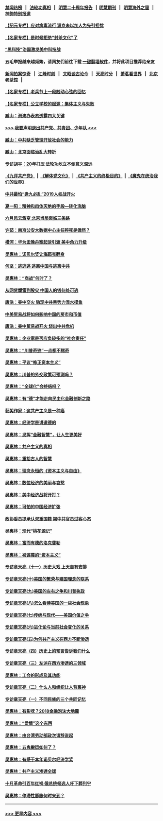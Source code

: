 #### [禁闻热榜](热点新闻.md?=0)  &nbsp;&nbsp;|&nbsp;&nbsp; [法轮功真相](https://github.com/gfw-breaker/truth/blob/master/README.md?=0) &nbsp;&nbsp;|&nbsp;&nbsp; [明慧二十周年报告](https://github.com/gfw-breaker/mh-reports/blob/master/README.md?=0) &nbsp;&nbsp;|&nbsp;&nbsp;[明慧期刊](https://github.com/gfw-breaker/mh-qikan) &nbsp;&nbsp;|&nbsp;&nbsp; [明慧海外之窗](https://github.com/gfw-breaker/mh-news/blob/master/README.md?=0) &nbsp;&nbsp;|&nbsp;&nbsp; [神韵特别报道](https://github.com/gfw-breaker/mh-news/blob/master/shenyun.md?=0)
#### [【纪元专栏】应对病毒流行 渥京未以加人为先引担忧](../pages/nsc423/n11875714.md?t=02291302) 
#### [【名家专栏】是时候拒绝“封杀文化”了](../pages/nsc423/n11814093.md?t=02291302) 
#### [“黑科技”治国激发美中科技战](../pages/nsc423/n11638056.md?t=02291302) 
#### 五毛举报越来越频繁，请网友们前往下载 [一键翻墙软件](https://github.com/gfw-breaker/ssr-accounts)，并将此项目推荐给亲友
#### [新闻拍案惊奇](https://github.com/gfw-breaker/banned-news/blob/master/pages/link4.md) &nbsp;&nbsp;|&nbsp;&nbsp; [江峰时刻](https://github.com/gfw-breaker/banned-news/blob/master/pages/link4.md) &nbsp;&nbsp;|&nbsp;&nbsp; [文昭谈古论今](https://github.com/gfw-breaker/banned-news/blob/master/pages/link4.md) &nbsp;&nbsp;|&nbsp;&nbsp; [天亮时分](https://github.com/gfw-breaker/banned-news/blob/master/pages/link4.md) &nbsp;&nbsp;|&nbsp;&nbsp; [萧茗看世界](https://github.com/gfw-breaker/banned-news/blob/master/pages/link4.md) &nbsp;&nbsp;|&nbsp;&nbsp; [北京老茶馆](https://github.com/gfw-breaker/banned-news/blob/master/pages/link4.md) &nbsp;&nbsp;|&nbsp;&nbsp; 
#### [【名家专栏】老兵节上一段触动心弦的回忆](../pages/nsc423/n11646016.md?t=02291302) 
#### [【名家专栏】公立学校的起源：集体主义与失败](../pages/nsc423/n11601833.md?t=02291302) 
#### [臧山：港澳办表态透露四大关键](../pages/nsc423/n11421628.md?t=02291302) 
#### [>>> 我要声明退出共产党、共青团、少年队 <<<](https://github.com/begood0513/goodnews/blob/master/quit/letter.md) 
#### [臧山：中共缺乏管理开放社会的能力](../pages/nsc423/n11407457.md?t=02291302) 
#### [臧山：北京面临治乱大转折](../pages/nsc423/n11406895.md?t=02291302) 
#### [专访胡平：20年打压 法轮功屹立不倒意义深远](../pages/nsc423/n11398800.md?t=02291302) 
#### [《九评共产党》](https://github.com/begood0513/9ping.md/blob/master/README.md) &nbsp;|&nbsp; [《解体党文化》](../../../../jtdwh.md/blob/master/README.md)  &nbsp;|&nbsp; [《共产主义的终极目的》](../../../../gczydzjmd.md/blob/master/README.md) &nbsp;|&nbsp; [《魔鬼在统治我们的世界》](../../../../mgztzwmdsj.md/blob/master/README.md) 
#### [中共最怕“逢九必乱”2019人权战开火](../pages/nsc423/n11385248.md?t=02291302) 
#### [夏一阳：精神和肉体灭绝的手段—转化洗脑](../pages/nsc423/n11368250.md?t=02291302) 
#### [六月风云激变 北京当局面临三条路](../pages/nsc423/n11313668.md?t=02291302) 
#### [许茹：南京公安大数据中心主任猝死是偶然？](../pages/nsc423/n11064744.md?t=02291302) 
#### [横河：华为孟晚舟案起诉引渡 美中角力升级](../pages/nsc423/n11027230.md?t=02291302) 
#### [吴惠林：诺贝尔奖让海耶克翻身](../pages/nsc423/n10890049.md?t=02291302) 
#### [何坚：逃逃逃 逃离中国与逃离中共](../pages/nsc423/n10592891.md?t=02291302) 
#### [吴惠林：“商战”何时了？](../pages/nsc423/n10573558.md?t=02291302) 
#### [从网贷爆雷到股灾 中国人的钱何处可逃](../pages/nsc423/n10572800.md?t=02291302) 
#### [唐浩：美中交火 隐现中共黑势力混水摸鱼](../pages/nsc423/n10544040.md?t=02291302) 
#### [中美贸易战将如何影响中国的房市和币值](../pages/nsc423/n10543697.md?t=02291302) 
#### [唐浩：美中贸易战开火 烧出中共危机](../pages/nsc423/n10540126.md?t=02291302) 
#### [吴惠林：企业家是否应负较多的“社会责任”](../pages/nsc423/n10535022.md?t=02291302) 
#### [吴惠林：“川普奇迹”一点都不稀奇](../pages/nsc423/n10512808.md?t=02291302) 
#### [吴惠林：平议“修正资本主义”](../pages/nsc423/n10495724.md?t=02291302) 
#### [吴惠林：川普的外交政策可预测吗？](../pages/nsc423/n10462387.md?t=02291302) 
#### [吴惠林：“全球化”会终结吗？](../pages/nsc423/n10452838.md?t=02291302) 
#### [吴惠林：有“德”才能走向民主化金融创新之路](../pages/nsc423/n10432292.md?t=02291302) 
#### [获奖作家：这共产主义是一种癌](../pages/nsc423/n10431541.md?t=02291302) 
#### [吴惠林：经济学是讲道德的](../pages/nsc423/n10398014.md?t=02291302) 
#### [吴惠林：发挥“金融智慧”，让人生更美好](../pages/nsc423/n10375019.md?t=02291302) 
#### [吴惠林：共产主义的真相](../pages/nsc423/n10351394.md?t=02291302) 
#### [吴惠林：重拾古人的智慧](../pages/nsc423/n10337691.md?t=02291302) 
#### [吴惠林：理念永恒的《资本主义与自由》](../pages/nsc423/n10316274.md?t=02291302) 
#### [吴惠林：数位经济的美丽与哀愁](../pages/nsc423/n10292946.md?t=02291302) 
#### [吴惠林：美中经济战将开打？](../pages/nsc423/n10258825.md?t=02291302) 
#### [吴惠林：可怕的中国经济扩张](../pages/nsc423/n10219147.md?t=02291302) 
#### [政协委员提承认双重国籍 揭中共官员过客心态](../pages/nsc423/n10208809.md?t=02291302) 
#### [吴惠林：现代“桃花源记”](../pages/nsc423/n10185234.md?t=02291302) 
#### [吴惠林：富而有德的洛克斐勒](../pages/nsc423/n10142264.md?t=02291302) 
#### [吴惠林：被诬蔑的“资本主义”](../pages/nsc423/n10124816.md?t=02291302) 
#### [专访章天亮（十一）历史大戏 上天自有安排](../pages/nsc423/n10094905.md?t=02291302) 
#### [专访章天亮(十)美国的繁荣与建国理念的联系](../pages/nsc423/n10094899.md?t=02291302) 
#### [专访章天亮(九)美国的左右之争和川普执政](../pages/nsc423/n10094889.md?t=02291302) 
#### [专访章天亮(八)怎么看待美国的一些社会现象](../pages/nsc423/n10094857.md?t=02291302) 
#### [专访章天亮(七)传统与现代——美国价值之争](../pages/nsc423/n10093140.md?t=02291302) 
#### [专访章天亮(六)进化论与当前社会变化的关系](../pages/nsc423/n10092036.md?t=02291302) 
#### [专访章天亮(五)为何共产主义在西方不断渗透](../pages/nsc423/n10083620.md?t=02291302) 
#### [专访章天亮（四）历史上的预言告诉我们什么](../pages/nsc423/n10083606.md?t=02291302) 
#### [专访章天亮（三）左派在西方渗透的三领域](../pages/nsc423/n10081115.md?t=02291302) 
#### [吴惠林：工会的形成及其功能](../pages/nsc423/n10080633.md?t=02291302) 
#### [专访章天亮（二）什么人和组织让人背离神](../pages/nsc423/n10076637.md?t=02291302) 
#### [专访章天亮（一）不同民族的三个共同记忆](../pages/nsc423/n10074188.md?t=02291302) 
#### [吴惠林：有影呒？2018金融泡沫大地震](../pages/nsc423/n10040534.md?t=02291302) 
#### [吴惠林：“爱情”这个东西](../pages/nsc423/n10019423.md?t=02291302) 
#### [吴惠林：由台湾劳动部政次请辞说起](../pages/nsc423/n9979679.md?t=02291302) 
#### [吴惠林：五鬼搬运如何了？](../pages/nsc423/n9925338.md?t=02291302) 
#### [吴惠林：有感于本年诺贝尔经济学奖](../pages/nsc423/n9871883.md?t=02291302) 
#### [吴惠林：共产主义渗透全球](../pages/nsc423/n9812748.md?t=02291302) 
#### [十月革命引百年红祸 俄总统候选人吁下葬列宁](../pages/nsc423/n9810182.md?t=02291302) 
#### [吴惠林：停滞性膨胀何时来到？](../pages/nsc423/n9764136.md?t=02291302) 

----
#### [ >>> 更早内容 <<< ](../indexes/nsc423-earlier.md)
